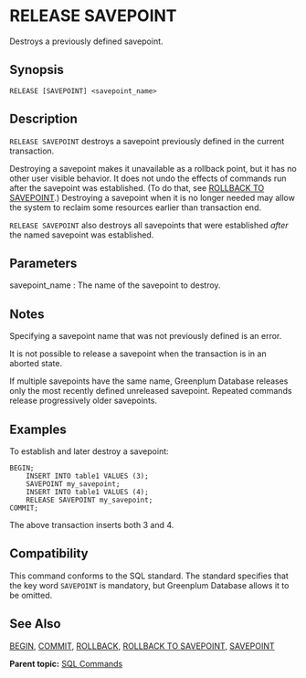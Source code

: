 # RELEASE SAVEPOINT 

Destroys a previously defined savepoint.

## Synopsis 

``` {#sql_command_synopsis}
RELEASE [SAVEPOINT] <savepoint_name>
```

## Description 

`RELEASE SAVEPOINT` destroys a savepoint previously defined in the current transaction.

Destroying a savepoint makes it unavailable as a rollback point, but it has no other user visible behavior. It does not undo the effects of commands run after the savepoint was established. \(To do that, see [ROLLBACK TO SAVEPOINT](ROLLBACK_TO_SAVEPOINT.html).\) Destroying a savepoint when it is no longer needed may allow the system to reclaim some resources earlier than transaction end.

`RELEASE SAVEPOINT` also destroys all savepoints that were established *after* the named savepoint was established.

## Parameters 

savepoint\_name
:   The name of the savepoint to destroy.

## Notes

Specifying a savepoint name that was not previously defined is an error.

It is not possible to release a savepoint when the transaction is in an aborted state.

If multiple savepoints have the same name, Greenplum Database releases only the most recently defined unreleased savepoint. Repeated commands release progressively older savepoints.

## Examples 

To establish and later destroy a savepoint:

```
BEGIN;
    INSERT INTO table1 VALUES (3);
    SAVEPOINT my_savepoint;
    INSERT INTO table1 VALUES (4);
    RELEASE SAVEPOINT my_savepoint;
COMMIT;
```

The above transaction inserts both 3 and 4.

## Compatibility 

This command conforms to the SQL standard. The standard specifies that the key word `SAVEPOINT` is mandatory, but Greenplum Database allows it to be omitted.

## See Also 

[BEGIN](BEGIN.html), [COMMIT](COMMIT.html), [ROLLBACK](ROLLBACK.html), [ROLLBACK TO SAVEPOINT](ROLLBACK_TO_SAVEPOINT.html), [SAVEPOINT](SAVEPOINT.html)

**Parent topic:** [SQL Commands](../sql_commands/sql_ref.html)

